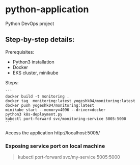 # python-application
Python DevOps project

## Step-by-step details:

Prerequisites:

   -  Python3 installation
   -  Docker
   -  EKS cluster, minikube

Steps:

    ```
    docker build -t monitoring .
    docker tag  monitoring:latest yogeshk04/monitoring:latest    
    docker push yogeshk04/monitoring:latest
    minikube start --memory=4096 --driver=docker
    python3 k8s-deployment.py
    kubectl port-forward svc/monitoring-service 5005:5000
    ```
Access the application http://localhost:5005/


### Exposing service port on local machine

> kubectl port-forward svc/my-service 5005:5000

